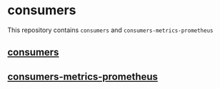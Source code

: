 # consumers

This repository contains `consumers` and `consumers-metrics-prometheus`

## [consumers](./consumers/README.md)

## [consumers-metrics-prometheus](./consumers-metrics-prometheus/README.md)
